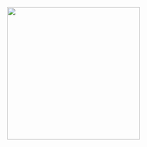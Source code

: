 <p align="center">
  <img src="https://github.com/user-attachments/assets/ba943029-8e3c-468a-8807-441b6637797a"width="300">
</p>


